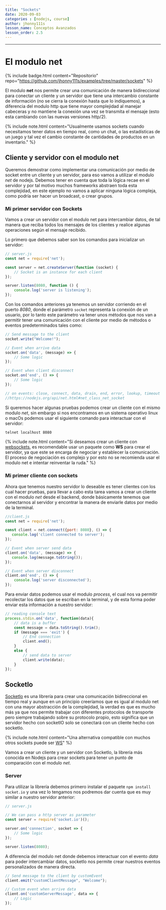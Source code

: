 ```yaml
---
title: "Sockets"
date: 2020-09-03
categories : [nodejs, course]
author: jhonny111s
lesson_name: Conceptos Avanzados
lesson_order: 2.5
---
```


--------------

# El modulo net

{% include badge.html content="Repositorio" repo="https://github.com/jhonny111s/examples/tree/master/sockets" %}

El modulo **net** nos permite crear una comunicación de manera bidireccional para conectar un cliente y un servidor que tiene una intercambio constante de información (no se cierra la conexión hasta que lo indiquemos), a diferencia del modulo http que tiene mayor complejidad al manejar cabeceras y no mantiene la conexión una vez se transmita el mensaje (esto esta cambiando con las nuevas versiones http/2).

{% include note.html content="Usualmente usamos sockets cuando necesitamos tener datos en tiempo real, como un chat, o las estadísticas de un juego y tal vez el cambio constante de cantidades de productos en un inventario." %}

## Cliente y servidor con el modulo net

Queremos demostrar como implementar una comunicación por medio de socket entre un cliente y un servidor, para eso vamos a utilizar el modulo *net* de nodejs. Debemos tener en cuenta que toda la lógica recae en el servidor y por tal motivo muchos frameworks abstraen toda esta complejidad, en este ejemplo no vamos a aplicar ninguna lógica compleja, como podría ser hacer un broadcast, o crear grupos.

### Mi primer servidor con Sockets

Vamos a crear un servidor con el modulo net para intercambiar datos, de tal manera que reciba todos los mensajes de los clientes y realice algunas operaciones según el mensaje recibido.

Lo primero que debemos saber son los comandos para inicializar un servidor:

~~~javascript
// server.js
const net = require('net');

const server = net.createServer(function (socket) {
    // Socket is an instance for each client
});

server.listen(8080, function () {
    console.log('server is listening');
});
~~~

Con los comandos anteriores ya tenemos un servidor corriendo en el puerto *8080*, donde el parámetro `socket` representa la conexión de un usuario, por lo tanto este parámetro va tener unos métodos que nos van a permitir tener una comunicación con el cliente por medio de métodos o eventos predeterminados tales como:

~~~javascript
// Send message to the client
socket.write("Welcome!");

// Event when arrive data
socket.on('data', (message) => {
    // Some logic
});

// Event when client disconnect
socket.on('end', () => {
    // Some logic
});

// on events: close, connect, data, drain, end, error, lookup, timeout
//https://nodejs.org/api/net.html#net_class_net_socket
~~~

Si queremos hacer algunas pruebas podemos crear un cliente con el mismo modulo *net*, sin embargo si nos encontramos en un sistema operativo linux o macOs podemos usar el siguiente comando para interactuar con el servidor:

~~~bash
telnet localhost 8080
~~~

{% include note.html content="Si deseamos crear un cliente con [websockets](https://developer.mozilla.org/en-US/docs/Web/API/WebSockets_API/Writing_WebSocket_servers), es recomendable usar un paquete como **WS** para crear el servidor, ya que este se encarga de negociar y establecer la comunicación. El proceso de negociación es complejo y por esto no se recomienda usar el modulo net e intentar reinventar la ruda." %}

### Mi primer cliente con sockets

Ahora que tenemos nuestro servidor lo deseable es tener clientes con los cual hacer pruebas, para llevar a cabo esta tarea vamos a crear un cliente con el modulo *net* desde el backend, donde básicamente tenemos que conectarnos al servidor y encontrar la manera de enviarle datos por medio de la terminal.

~~~javascript
//client.js
const net = require('net');

const client = net.connect({port: 8080}, () => {
   console.log('client connected to server');
});

// Event when server send data
client.on('data', (message) => {
   console.log(message.toString());
});

// Event when server disconnect
client.on('end', () => {
    console.log('server disconnected');
});
~~~

Para enviar datos podemos usar el modulo *process*, el cual nos va permitir recolectar los datos que se escriban en la terminal, y de esta forma poder enviar esta información a nuestro servidor:

~~~javascript
// reading console text
process.stdin.on('data', function(data){
    // data is a buffer
    const message = data.toString().trim();
    if (message === 'exit') {
        // End connection
        client.end();
    }
    else {
        // send data to server
        client.write(data);
    }
});
~~~

## SocketIo

[SocketIo](https://socket.io/docs/) es una librería para crear una comunicación bidireccional en tiempo real y aunque en un principio creeríamos que es igual al modulo net con una mayor abstracción de la complejidad, la verdad es que es mucho más ya que nos permite trabajar con diferentes protocolos de transporte pero siempre trabajando sobre su protocolo propio, esto significa que un servidor hecho con socketIO solo se conectará con un cliente hecho con socketIo.

{% include note.html content="Una alternativa compatible con muchos otros sockets puede ser [WS](https://github.com/websockets/ws)" %}

Vamos a crear un cliente y un servidor con SocketIo, la librería más conocida en Nodejs para crear sockets para tener un punto de comparación con el modulo *net*.

### Server

Para utilizar la librería debemos primero instalar el paquete `npm install socket.io` y una vez lo tengamos nos podremos dar cuenta que es muy similar a nuestro servidor anterior:

~~~javascript
// server.js

// We can pass a http server as parameter
const server = require('socket.io')();

server.on('connection', socket => {
    // Some logic
});

server.listen(8080);
~~~

A diferencia del modulo net donde debemos interactuar con el evento *data* para poder intercambiar datos, socketIo nos permite crear nuestros eventos personalizados de manera directa.

~~~javascript
// Send message to the client by customEvent
client.emit("customClientMessage", "Welcome");

// Custom event when arrive data
client.on('customServerMessage', data => {
    // Logic
});
~~~
